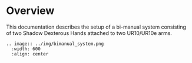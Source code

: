 # Overview

This documentation describes the setup of a bi-manual system consisting of two Shadow Dexterous Hands attached to two UR10/UR10e arms.

```eval_rst
.. image:: ../img/bimanual_system.png
  :width: 600
  :align: center
```

